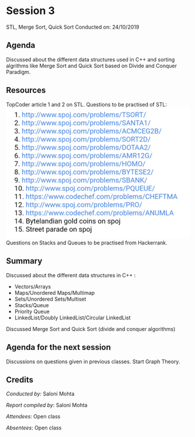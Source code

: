 <!-- 
 - Replace all the {} with their values. Name this file as Session {Session no.}.md (without braces) and submit a PR.
-->
# Session 3
STL, Merge Sort, Quick Sort
Conducted on: 24/10/2019

## Agenda
Discussed about the different data structures used in C++ and sorting algrithms like Merge Sort and Quick Sort based on Divide and Conquer Paradigm.

## Resources
TopCoder article 1 and 2 on STL.
Questions to be practised of STL:
![Practise Questions](questions.jpeg)
Questions on Stacks and Queues to be practised from Hackerrank.

## Summary
Discussed about the different data structures in C++ :
* Vectors/Arrays
* Maps/Unordered Maps/Multimap
* Sets/Unordered Sets/Multiset
* Stacks/Queue
* Priority Queue
* LinkedList/Doubly LinkedList/Circular LinkedList

Discussed Merge Sort and Quick Sort (divide and conquer algorithms)

## Agenda for the next session
Discussions on questions given in previous classes. Start Graph Theory.

## Credits
<!-- Include the Conducted by heading only if someone conducted the session. If it was a session without a specific instructor (For e.g., a common reading session or a mini-hackathon), ignore it. -->
*Conducted by:* Saloni Mohta

*Report compiled by*: Saloni Mohta

*Attendees*: Open class

*Absentees*: Open class
